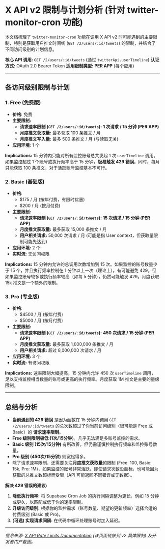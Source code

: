 # X API v2 限制与计划分析 (针对 twitter-monitor-cron 功能)

本文档梳理了 `twitter-monitor-cron` 功能在调用 X API v2 时可能遇到的主要限制，特别是获取用户推文时间线 (`GET /2/users/:id/tweets`) 的限制，并结合了不同访问级别的计划信息。

**核心 API 调用:** `GET /2/users/:id/tweets` (通过 `twitterApi.userTimeline`)
**认证方式:** OAuth 2.0 Bearer Token
**适用限制类型:** **PER APP** (每个应用)

---

## 各访问级别限制与计划

### 1. Free (免费版)

*   **价格:** 免费
*   **主要限制:**
    *   **请求速率限制 (`GET /2/users/:id/tweets`):** **1 次请求 / 15 分钟 (PER APP)**
    *   **月度推文获取量:** 最多获取 100 条推文 / 月
    *   **月度推文写入量:** 最多 500 条推文 / 月 (与读取无关)
*   **应用环境:** 1 个

**Implications:** 15 分钟内只能对所有监控账号总共发起 1 次 `userTimeline` 调用。如果监控超过 1 个账号或执行频率高于 15 分钟，**极易触发 429 错误**。同时，每月只能获取 100 条推文，对于活跃账号监控基本不可行。

### 2. Basic (基础版)

*   **价格:**
    *   $175 / 月 (按年付费，有限时优惠)
    *   $200 / 月 (按月付费)
*   **主要限制:**
    *   **请求速率限制 (`GET /2/users/:id/tweets`):** **15 次请求 / 15 分钟 (PER APP)**
    *   **月度推文获取量:** 最多获取 15,000 条推文 / 月
    *   **用户相关请求:** 50,000 次请求 / 月 (可能是指 User context，但获取量限制可能先达到)
*   **应用环境:** 2 个
*   **实时流:** 无访问权限

**Implications:** 15 分钟内允许的总调用次数增加到 15 次。如果监控的账号数量少于 15 个，并且执行频率控制在 1 分钟以上一次（理论上），有可能避免 429。但如果监控账号较多或执行频率较高（如每 5 分钟），仍然可能触发 429。月度获取 15k 推文是一个额外的限制。

### 3. Pro (专业版)

*   **价格:**
    *   $4500 / 月 (按年付费)
    *   $5000 / 月 (按月付费)
*   **主要限制:**
    *   **请求速率限制 (`GET /2/users/:id/tweets`):** **450 次请求 / 15 分钟 (PER APP)**
    *   **月度推文获取量:** 最多获取 1,000,000 条推文 / 月
    *   **用户相关请求:** 超过 8,000,000 次请求 / 月
*   **应用环境:** 3 个
*   **实时流:** 有访问权限

**Implications:** 速率限制大幅提高，15 分钟内允许 450 次 `userTimeline` 调用，足以支持监控相当数量的账号或更高的执行频率。月度获取 1M 推文是主要的量级限制。

---

## 总结与分析

*   **当前遇到的 429 错误** 是因为函数在 15 分钟内调用 `GET /2/users/:id/tweets` 的总次数超过了你当前访问级别（很可能是 Free 或 Basic）的 **请求速率限制**。
*   **Free 级别限制极低 (1次/15分钟)**，几乎无法满足多账号监控的需求。
*   **Basic 级别 (15次/15分钟)** 有所改善，但仍需谨慎控制执行频率和监控账号数量。
*   **Pro 级别 (450次/15分钟)** 则宽松得多。
*   除了请求速率限制，还需要关注**月度推文获取量**的限制 (Free: 100, Basic: 15k, Pro: 1M)，如果监控的账号非常活跃，即使请求次数没超标，也可能因为获取的总推文数超标而受限（API 可能返回不同错误或无数据）。

**解决 429 错误的建议:**

1.  **降低执行频率:** 将 Supabase Cron Job 的执行间隔调整为更长，例如 15 分钟或更久，以匹配或低于你的速率限制。
2.  **升级访问级别:** 根据你的监控需求（账号数量、期望的更新频率）选择合适的付费级别 (Basic 或 Pro)。
3.  **(可选) 实现请求间隔:** 在代码中循环处理账号时加入延迟。

---
*信息来源: [X API Rate Limits Documentation](https://docs.x.com/resources/fundamentals/rate-limits) (该页面链接到 v2 具体限制) 及开发者门户截图。*

